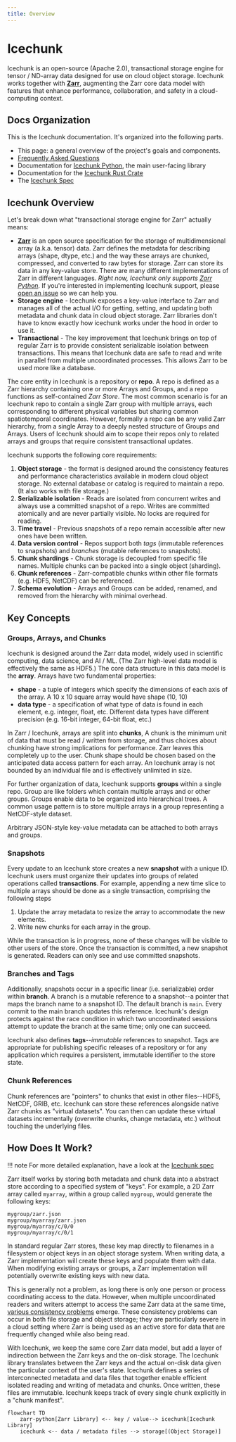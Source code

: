 ```yaml
---
title: Overview
---
```

# Icechunk

Icechunk is an open-source (Apache 2.0), transactional storage engine for tensor / ND-array data designed for use on cloud object storage.
Icechunk works together with **[Zarr](https://zarr.dev/)**, augmenting the Zarr core data model with features
that enhance performance, collaboration, and safety in a cloud-computing context.

## Docs Organization

This is the Icechunk documentation. It's organized into the following parts.

- This page: a general overview of the project's goals and components.
- [Frequently Asked Questions](./faq.md)
- Documentation for [Icechunk Python](./icechunk-python/quickstart.md), the main user-facing
  library
- Documentation for the [Icechunk Rust Crate](./icechunk-rust.md)
- The [Icechunk Spec](./spec.md)

## Icechunk Overview

Let's break down what "transactional storage engine for Zarr" actually means:

- **[Zarr](https://zarr.dev/)** is an open source specification for the storage of multidimensional array (a.k.a. tensor) data.
  Zarr defines the metadata for describing arrays (shape, dtype, etc.) and the way these arrays are chunked, compressed, and converted to raw bytes for storage. Zarr can store its data in any key-value store.
  There are many different implementations of Zarr in different languages. _Right now, Icechunk only supports
  [Zarr Python](https://zarr.readthedocs.io/en/stable/)._
  If you're interested in implementing Icechunk support, please [open an issue](https://github.com/earth-mover/icechunk/issues) so we can help you.
- **Storage engine** - Icechunk exposes a key-value interface to Zarr and manages all of the actual I/O for getting, setting, and updating both metadata and chunk data in cloud object storage.
  Zarr libraries don't have to know exactly how icechunk works under the hood in order to use it.
- **Transactional** - The key improvement that Icechunk brings on top of regular Zarr is to provide consistent serializable isolation between transactions.
  This means that Icechunk data are safe to read and write in parallel from multiple uncoordinated processes.
  This allows Zarr to be used more like a database.

The core entity in Icechunk is a repository or **repo**.
A repo is defined as a Zarr hierarchy containing one or more Arrays and Groups, and a repo functions as
self-contained _Zarr Store_.
The most common scenario is for an Icechunk repo to contain a single Zarr group with multiple arrays, each corresponding to different physical variables but sharing common spatiotemporal coordinates.
However, formally a repo can be any valid Zarr hierarchy, from a single Array to a deeply nested structure of Groups and Arrays.
Users of Icechunk should aim to scope their repos only to related arrays and groups that require consistent transactional updates.

Icechunk supports the following core requirements:

1. **Object storage** - the format is designed around the consistency features and performance characteristics available in modern cloud object storage. No external database or catalog is required to maintain a repo.
(It also works with file storage.)
1. **Serializable isolation** - Reads are isolated from concurrent writes and always use a committed snapshot of a repo. Writes are committed atomically and are never partially visible. No locks are required for reading.
1. **Time travel** - Previous snapshots of a repo remain accessible after new ones have been written.
1. **Data version control** - Repos support both _tags_ (immutable references to snapshots) and _branches_ (mutable references to snapshots).
1. **Chunk shardings** - Chunk storage is decoupled from specific file names. Multiple chunks can be packed into a single object (sharding).
1. **Chunk references** - Zarr-compatible chunks within other file formats (e.g. HDF5, NetCDF) can be referenced.
1. **Schema evolution** - Arrays and Groups can be added, renamed, and removed from the hierarchy with minimal overhead.

## Key Concepts

### Groups, Arrays, and Chunks

Icechunk is designed around the Zarr data model, widely used in scientific computing, data science, and AI / ML.
(The Zarr high-level data model is effectively the same as HDF5.)
The core data structure in this data model is the **array**.
Arrays have two fundamental properties:

- **shape** - a tuple of integers which specify the dimensions of each axis of the array. A 10 x 10 square array would have shape (10, 10)
- **data type** - a specification of what type of data is found in each element, e.g. integer, float, etc. Different data types have different precision (e.g. 16-bit integer, 64-bit float, etc.)

In Zarr / Icechunk, arrays are split into **chunks**,
A chunk is the minimum unit of data that must be read / written from storage, and thus choices about chunking have strong implications for performance.
Zarr leaves this completely up to the user.
Chunk shape should be chosen based on the anticipated data access pattern for each array.
An Icechunk array is not bounded by an individual file and is effectively unlimited in size.

For further organization of data, Icechunk supports **groups** within a single repo.
Group are like folders which contain multiple arrays and or other groups.
Groups enable data to be organized into hierarchical trees.
A common usage pattern is to store multiple arrays in a group representing a NetCDF-style dataset.

Arbitrary JSON-style key-value metadata can be attached to both arrays and groups.

### Snapshots

Every update to an Icechunk store creates a new **snapshot** with a unique ID.
Icechunk users must organize their updates into groups of related operations called **transactions**.
For example, appending a new time slice to multiple arrays should be done as a single transaction, comprising the following steps

1. Update the array metadata to resize the array to accommodate the new elements.
2. Write new chunks for each array in the group.

While the transaction is in progress, none of these changes will be visible to other users of the store.
Once the transaction is committed, a new snapshot is generated.
Readers can only see and use committed snapshots.

### Branches and Tags

Additionally, snapshots occur in a specific linear (i.e. serializable) order within  **branch**.
A branch is a mutable reference to a snapshot--a pointer that maps the branch name to a snapshot ID.
The default branch is `main`.
Every commit to the main branch updates this reference.
Icechunk's design protects against the race condition in which two uncoordinated sessions attempt to update the branch at the same time; only one can succeed.

Icechunk also defines **tags**--_immutable_ references to snapshot.
Tags are appropriate for publishing specific releases of a repository or for any application which requires a persistent, immutable identifier to the store state.

### Chunk References

Chunk references are "pointers" to chunks that exist in other files--HDF5, NetCDF, GRIB, etc.
Icechunk can store these references alongside native Zarr chunks as "virtual datasets".
You can then can update these virtual datasets incrementally (overwrite chunks, change metadata, etc.) without touching the underlying files.

## How Does It Work?

!!! note
    For more detailed explanation, have a look at the [Icechunk spec](./spec.md)

Zarr itself works by storing both metadata and chunk data into a abstract store according to a specified system of "keys".
For example, a 2D Zarr array called `myarray`, within a group called `mygroup`, would generate the following keys:

```
mygroup/zarr.json
mygroup/myarray/zarr.json
mygroup/myarray/c/0/0
mygroup/myarray/c/0/1
```

In standard regular Zarr stores, these key map directly to filenames in a filesystem or object keys in an object storage system.
When writing data, a Zarr implementation will create these keys and populate them with data. When modifying existing arrays or groups, a Zarr implementation will potentially overwrite existing keys with new data.

This is generally not a problem, as long there is only one person or process coordinating access to the data.
However, when multiple uncoordinated readers and writers attempt to access the same Zarr data at the same time, [various consistency problems](https://docs.earthmover.io/concepts/version-control-system#consistency-problems-with-zarr) emerge.
These consistency problems can occur in both file storage and object storage; they are particularly severe in a cloud setting where Zarr is being used as an active store for data that are frequently changed while also being read.

With Icechunk, we keep the same core Zarr data model, but add a layer of indirection between the Zarr keys and the on-disk storage.
The Icechunk library translates between the Zarr keys and the actual on-disk data given the particular context of the user's state.
Icechunk defines a series of interconnected metadata and data files that together enable efficient isolated reading and writing of metadata and chunks.
Once written, these files are immutable.
Icechunk keeps track of every single chunk explicitly in a "chunk manifest".

```mermaid
flowchart TD
    zarr-python[Zarr Library] <-- key / value--> icechunk[Icechunk Library]
    icechunk <-- data / metadata files --> storage[(Object Storage)]
```
